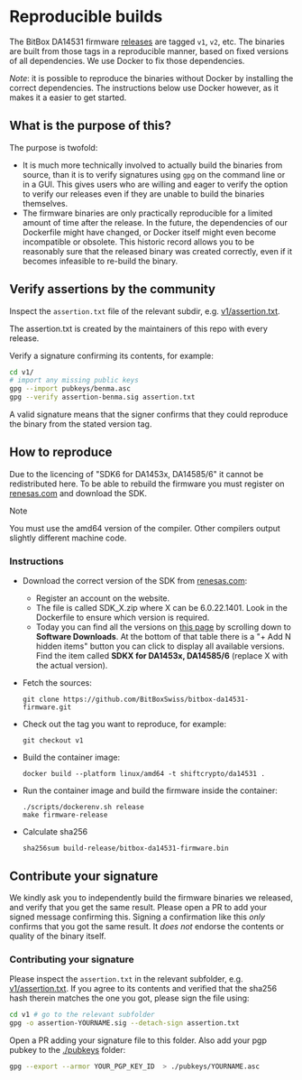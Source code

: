 # Reproducible builds

The BitBox DA14531 firmware
[releases](https://github.com/BitBoxSwiss/bitbox-da14531-firmware/releases/) are tagged `v1`, `v2`,
etc. The binaries are built from those tags in a reproducible manner, based on fixed versions of all
dependencies. We use Docker to fix those dependencies.

*Note*: it is possible to reproduce the binaries without Docker by installing the correct
dependencies. The instructions below use Docker however, as it makes it a easier to get started.

## What is the purpose of this?

The purpose is twofold:

- It is much more technically involved to actually build the binaries from source, than it is to
  verify signatures using `gpg` on the command line or in a GUI. This gives users who are willing
  and eager to verify the option to verify our releases even if they are unable to build the
  binaries themselves.
- The firmware binaries are only practically reproducible for a limited amount of time after the
  release. In the future, the dependencies of our Dockerfile might have changed, or Docker itself
  might even become incompatible or obsolete. This historic record allows you to be reasonably sure
  that the released binary was created correctly, even if it becomes infeasible to re-build the
  binary.

## Verify assertions by the community

Inspect the `assertion.txt` file of the relevant subdir,
e.g. [v1/assertion.txt](v1/assertion.txt).

The assertion.txt is created by the maintainers of this repo with every release.

Verify a signature confirming its contents, for example:

```sh
cd v1/
# import any missing public keys
gpg --import pubkeys/benma.asc
gpg --verify assertion-benma.sig assertion.txt
```

A valid signature means that the signer confirms that they could reproduce the binary from the
stated version tag.

## How to reproduce

Due to the licencing of "SDK6 for DA1453x, DA14585/6" it cannot be
redistributed here. To be able to rebuild the firmware you must register on
[renesas.com](https://www.renesas.com) and download the SDK.

> [!NOTE]
> You must use the amd64 version of the compiler. Other compilers output
> slightly different machine code.

### Instructions
* Download the correct version of the SDK from [renesas.com](https://www.renesas.com):
  * Register an account on the website.
  * The file is called SDK_X.zip where X can be 6.0.22.1401. Look in the
    Dockerfile to ensure which version is required.
  * Today you can find all the versions on [this
    page](https://www.renesas.com/en/products/wireless-connectivity/bluetooth-low-energy/da14531-smartbond-tiny-ultra-low-power-bluetooth-51-system-chip)
    by scrolling down to **Software Downloads**. At the bottom of that table
    there is a "+ Add N hidden items" button you can click to display all
    available versions. Find the item called **SDKX for DA1453x, DA14585/6**
    (replace X with the actual version).

* Fetch the sources:
  ```
  git clone https://github.com/BitBoxSwiss/bitbox-da14531-firmware.git
  ```
* Check out the tag you want to reproduce, for example:
  ```
  git checkout v1
  ```
* Build the container image:
  ```
  docker build --platform linux/amd64 -t shiftcrypto/da14531 .
  ```
* Run the container image and build the firmware inside the container:
  ```
  ./scripts/dockerenv.sh release
  make firmware-release
  ```
* Calculate sha256
  ```
  sha256sum build-release/bitbox-da14531-firmware.bin
  ```

## Contribute your signature

We kindly ask you to independently build the firmware binaries we released, and verify that you get
the same result. Please open a PR to add your signed message confirming this. Signing a confirmation
like this *only* confirms that you got the same result. It *does not* endorse the contents or
quality of the binary itself.

### Contributing your signature

Please inspect the `assertion.txt` in the relevant subfolder,
e.g. [v1/assertion.txt](v1/assertion.txt). If you agree to its contents and verified that the sha256
hash therein matches the one you got, please sign the file using:

```sh
cd v1 # go to the relevant subfolder
gpg -o assertion-YOURNAME.sig --detach-sign assertion.txt
```

Open a PR adding your signature file to this folder. Also add your pgp pubkey to the
[./pubkeys](./pubkeys) folder:

```sh
gpg --export --armor YOUR_PGP_KEY_ID  > ./pubkeys/YOURNAME.asc
```
